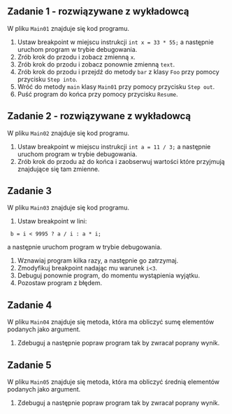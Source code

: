 ## Zadanie 1 - rozwiązywane z wykładowcą

W pliku `Main01` znajduje się kod programu.

1. Ustaw breakpoint w miejscu instrukcji `int x = 33 * 55;` a następnie uruchom program w trybie debugowania.
2. Zrób krok do przodu i zobacz zmienną `x`.
3. Zrób krok do przodu i zobacz ponownie zmienną `text`.
4. Zrób krok do przodu i przejdź do metody `bar` z klasy `Foo` przy pomocy przycisku `Step into`.
5. Wróć do metody `main` klasy `Main01` przy pomocy przycisku `Step out`.
6. Puść program do końca przy pomocy przycisku `Resume`.
## Zadanie 2 - rozwiązywane z wykładowcą

W pliku `Main02` znajduje się kod programu.

1. Ustaw breakpoint w miejscu instrukcji `int a = 11 / 3;` a następnie uruchom program w trybie debugowania.
2. Zrób krok do przodu aż do końca i zaobserwuj wartości które przyjmują znajdujące się tam zmienne.
## Zadanie 3
W pliku `Main03` znajduje się kod programu.

1. Ustaw breakpoint w lini:
````
 b = i < 9995 ? a / i : a * i;
````
a następnie uruchom program w trybie debugowania.
1. Wznawiaj program kilka razy, a następnie go zatrzymaj.
2. Zmodyfikuj breakpoint nadając mu warunek `i<3`.
3. Debuguj ponownie program, do momentu wystąpienia wyjątku.
4. Pozostaw program z błędem.
## Zadanie 4

W pliku `Main04` znajduje się metoda, która ma obliczyć sumę elementów podanych jako argument.
1. Zdebuguj a następnie popraw program tak by zwracał poprany wynik.
## Zadanie 5

W pliku `Main05` znajduje się metoda, która ma obliczyć średnią elementów podanych jako argument.
1. Zdebuguj a następnie popraw program tak by zwracał poprany wynik.
